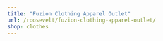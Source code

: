 ```yaml
---
title: "Fuzion Clothing Apparel Outlet"
url: /roosevelt/fuzion-clothing-apparel-outlet/
shop: clothes
---
```

